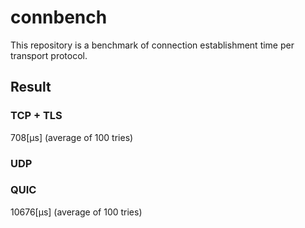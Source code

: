 # connbench

This repository is a benchmark of connection establishment time per transport protocol.

## Result

### TCP + TLS

708[μs] (average of 100 tries)

### UDP

### QUIC

10676[μs] (average of 100 tries)
